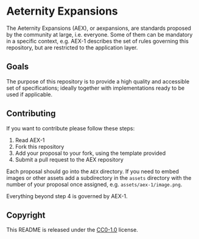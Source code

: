 # Aeternity Expansions

The Aeternity Expansions (AEX), or aexpansions, are standards proposed by the
community at large, i.e. everyone. Some of them can be mandatory in a specific
context, e.g. AEX-1 describes the set of rules governing this repository, but
are restricted to the application layer.


## Goals

The purpose of this repository is to provide a high quality and accessible set
of specifications; ideally together with implementations ready to be used if
applicable.


## Contributing

If you want to contribute please follow these steps:

1. Read AEX-1
2. Fork this repository
3. Add your proposal to your fork, using the template provided
4. Submit a pull request to the AEX repository

Each proposal should go into the `AEX` directory. If you need to embed images
or other assets add a subdirectory in the `assets` directory with the number
of your proposal once assigned, e.g. `assets/aex-1/image.png`.

Everything beyond step 4 is governed by AEX-1.


## Copyright

This README is released under the
[CC0-1.0](https://creativecommons.org/publicdomain/zero/1.0/) license.

